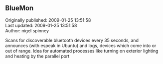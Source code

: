 ## BlueMon  
Originally published: 2009-01-25 13:51:58  
Last updated: 2009-01-25 13:51:58  
Author: nigel spinney  
  
Scans for discoverable bluetooth devices every 35 seconds, and announces (with espeak in Ubuntu) and logs, devices which come into or out of range. Idea for automated processes like turning on exterior lighting and heating by the parallel port